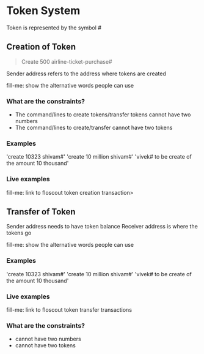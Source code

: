 # Token System 
Token is represented by the symbol *#*

## Creation of Token

> Create 500 airline-ticket-purchase#

Sender address refers to the address where tokens are created

fill-me: show the alternative words people can use 


### What are the constraints?
* The command/lines to create tokens/transfer tokens cannot have two numbers
* The command/lines to create/transfer cannot have two tokens

### Examples
'create 10323 shivam#'
'create 10 million shivam#'
'vivek# to be create of the amount 10 thousand'

### Live examples

fill-me: link to floscout token creation transaction>

## Transfer of Token
Sender address needs to have token balance
Receiver address is where the tokens go

fill-me: show the alternative words people can use

### Examples
'create 10323 shivam#'
'create 10 million shivam#'
'vivek# to be create of the amount 10 thousand'

### Live examples
fill-me: link to floscout token transfer transactions

### What are the constraints?
* cannot have two numbers
* cannot have two tokens
